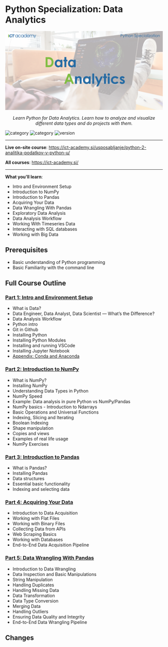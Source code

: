 # Python Specialization: Data Analytics

<p align="center">
  <a href="./resources/DataAnalytics.png"><img src="./resources/DataAnalytics.png" alt="DataAnalytics"></a>
</p>
<p align="center">
    <em>Learn Python for Data Analytics. Learn how to analyze and visualize different data types and do projects with them.</em>
</p>

![category](https://img.shields.io/badge/category-python-orange)
![category](https://img.shields.io/badge/category-data-orange)
![version](https://img.shields.io/badge/version-v1.0.0-blue)

---

**Live on-site course**: <a href="https://ict-academy.si/usposabljanje/python-2-analitika-podatkov-v-python-u/" target="_blank">https://ict-academy.si/usposabljanje/python-2-analitika-podatkov-v-python-u/</a>

**All courses**: <a href="https://ict-academy.si/" target="_blank">https://ict-academy.si/</a>

---

**What you'll learn**:
- Intro and Environment Setup
- Introduction to NumPy
- Introduction to Pandas
- Acquiring Your Data
- Data Wrangling With Pandas
- Exploratory Data Analysis
- Data Analysis Workflow
- Working With Timeseries Data
- Interacting with SQL databases
- Working with Big Data

## Prerequisites
- Basic understanding of Python programming
- Basic Familiarity with the command line

## Full Course Outline

### [Part 1: Intro and Environment Setup](./Part_01_Intro_and_Environment_Setup/README.md)
- What is Data?
- Data Engineer, Data Analyst, Data Scientist — What’s the Difference?
- Data Analysis Workflow
- Python intro
- Git in Github
- Installing Python
- Installing Python Modules
- Installing and running VSCode
- Installing Jupyter Notebook
- [Appendix: Conda and Anaconda](./Part_01_Intro_and_Environment_Setup/Appendix_anaconda.md)

### [Part 2: Introduction to NumPy](./Part_02_Introduction_to_NumPy/README.md)
- What is NumPy?
- Installing NumPy
- Understanding Data Types in Python
- NumPy Speed
- Example: Data analysis in pure Python vs NumPy/Pandas
- NumPy basics - Introduction to Ndarrays
- Basic Operations and Universal Functions
- Indexing, Slicing and Iterating
- Boolean Indexing
- Shape manipulation
- Copies and views
- Examples of real life usage
- NumPy Exercises

### [Part 3: Introduction to Pandas](./Part_03_Introduction_to_Pandas/README.md)
- What is Pandas?
- Installing Pandas
- Data structures
- Essential basic functionality
- Indexing and selecting data

### [Part 4: Acquiring Your Data](./Part_04_Acquiring_Your_Data/README.md)
- Introduction to Data Acquisition
- Working with Flat Files
- Working with Binary Files
- Collecting Data from APIs
- Web Scraping Basics
- Working with Databases
- End-to-End Data Acquisition Pipeline

### [Part 5: Data Wrangling With Pandas](./Part_05_Data_Wrangling_With_Pandas/README.md)
- Introduction to Data Wrangling
- Data Inspection and Basic Manipulations
- String Manipulation
- Handling Duplicates
- Handling Missing Data
- Data Transformation
- Data Type Conversion
- Merging Data
- Handling Outliers
- Ensuring Data Quality and Integrity
- End-to-End Data Wrangling Pipeline

## Changes

